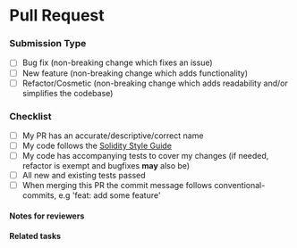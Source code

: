 # Pull Request
### Submission Type
- [ ] Bug fix (non-breaking change which fixes an issue)
- [ ] New feature (non-breaking change which adds functionality)
- [ ] Refactor/Cosmetic (non-breaking change which adds readability and/or simplifies the codebase)

### Checklist
- [ ] My PR has an accurate/descriptive/correct name
- [ ] My code follows the [Solidity Style Guide](https://docs.soliditylang.org/en/v0.8.7/style-guide.html)
- [ ] My code has accompanying tests to cover my changes (if needed, refactor is exempt and bugfixes **may** also be)
- [ ] All new and existing tests passed
- [ ] When merging this PR the commit message follows conventional-commits, e.g 'feat: add some feature'

#### Notes for reviewers

#### Related tasks
